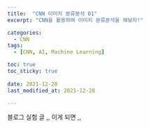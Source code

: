 ```yaml
---
title:  "CNN 이미지 분류분석 01" 
excerpt: "CNN을 활용하여 이미지 분류분석을 해보자!"

categories:
  - CNN
tags:
  - [CNN, AI, Machine Learning]

toc: true
toc_sticky: true
 
date: 2021-12-28
last_modified_at: 2021-12-28

---
```


블로그 실험 글 ,, 이게 되면 ,, 